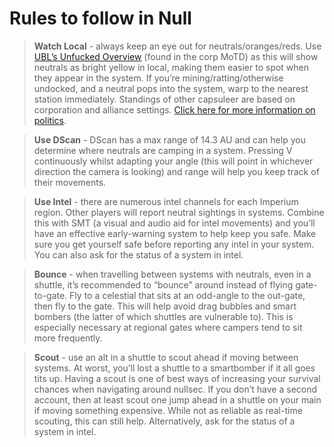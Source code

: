 
# Rules to follow in Null
> **Watch Local** - always keep an eye out for neutrals/oranges/reds. Use [UBL’s Unfucked Overview](./tools#overview-settings) (found in the corp MoTD) as this will show neutrals as bright yellow in local, making them easier to spot when they appear in the system. If you’re mining/ratting/otherwise undocked, and a neutral pops into the system, warp to the nearest station immediately. Standings of other capsuleer are based on corporation and alliance settings. [Click here for more information on politics](#politics).
    

> **Use DScan** - DScan has a max range of 14.3 AU and can help you determine where neutrals are camping in a system. Pressing V continuously whilst adapting your angle (this will point in whichever direction the camera is looking) and range will help you keep track of their movements. 

> **Use Intel** - there are numerous intel channels for each Imperium region. Other players will report neutral sightings in systems. Combine this with SMT (a visual and audio aid for intel movements) and you’ll have an effective early-warning system to help keep you safe. Make sure you get yourself safe before reporting any intel in your system. You can also ask for the status of a system in intel. 

> **Bounce** - when travelling between systems with neutrals, even in a shuttle, it’s recommended to “bounce” around instead of flying gate-to-gate. Fly to a celestial that sits at an odd-angle to the out-gate, then fly to the gate. This will help avoid drag bubbles and smart bombers (the latter of which shuttles are vulnerable to). This is especially necessary at regional gates where campers tend to sit more frequently. 

> **Scout** - use an alt in a shuttle to scout ahead if moving between systems. At worst, you’ll lost a shuttle to a smartbomber if it all goes tits up. Having a scout is one of best ways of increasing your survival chances when navigating around nullsec. If you don’t have a second account, then at least scout one jump ahead in a shuttle on your main if moving something expensive. While not as reliable as real-time scouting, this can still help. Alternatively, ask for the status of a system in intel. 
